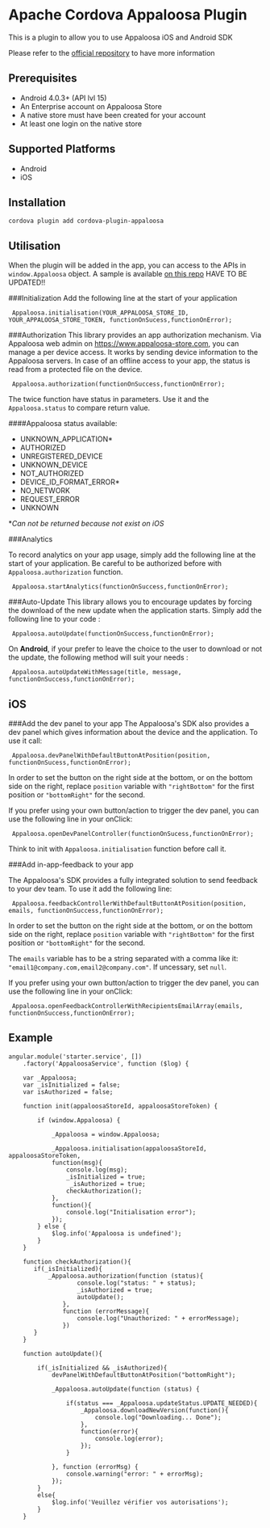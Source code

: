 
# Apache Cordova Appaloosa Plugin 

This is a plugin to allow you to use Appaloosa iOS and Android SDK

Please refer to the [official repository][repoOfficial] to have more information

## Prerequisites
- Android 4.0.3+ (API lvl 15)
- An Enterprise account on Appaloosa Store
- A native store must have been created for your account
- At least one login on the native store

## Supported Platforms

* Android
* iOS

## Installation

```
cordova plugin add cordova-plugin-appaloosa
```


## Utilisation
When the plugin will be added in the app, you can access to the APIs in `window.Appaloosa` object.
A sample is available [on this repo][repoSample] HAVE TO BE UPDATED!!

###Initialization
Add the following line at the start of your application
```
 Appaloosa.initialisation(YOUR_APPALOOSA_STORE_ID, YOUR_APPALOOSA_STORE_TOKEN, functionOnSucess,functionOnError);
```

###Authorization
This library provides an app authorization mechanism. Via Appaloosa web admin on https://www.appaloosa-store.com, you can manage a per device access. It works by sending device information to the Appaloosa servers. In case of an offline access to your app, the status is read from a protected file on the device.
```
 Appaloosa.authorization(functionOnSuccess,functionOnError);
```
The twice function have status in parameters. Use it and the ``Appaloosa.status`` to compare return value.


####Appaloosa status available:
* UNKNOWN_APPLICATION*
* AUTHORIZED
* UNREGISTERED_DEVICE
* UNKNOWN_DEVICE
* NOT_AUTHORIZED
* DEVICE_ID_FORMAT_ERROR*
* NO_NETWORK
* REQUEST_ERROR
* UNKNOWN

**Can not be returned because not exist on iOS*

###Analytics

To record analytics on your app usage, simply add the following line at the start of your application. Be careful to be authorized before with `Appaloosa.authorization` function.

```
 Appaloosa.startAnalytics(functionOnSuccess,functionOnError);
```
###Auto-Update
This library allows you to encourage updates by forcing the download of the new update when the application starts. Simply add the following line to your code :

```
 Appaloosa.autoUpdate(functionOnSuccess,functionOnError);
```
On **Android**, if your prefer to leave the choice to the user to download or not the update, the following method will suit your needs :
```
 Appaloosa.autoUpdateWithMessage(title, message, functionOnSuccess,functionOnError);
```

## iOS
###Add the dev panel to your app
The Appaloosa's SDK also provides a dev panel which gives information about the device and the application. To use it call:

```
 Appaloosa.devPanelWithDefaultButtonAtPosition(position, functionOnSucess,functionOnError);
```

In order to set the button on the right side at the bottom, or on the bottom side on the right, replace `position` variable with ` "rightBottom" ` for the first position or ` "bottomRight" `  for the second.

If you prefer using your own button/action to trigger the dev panel, you can use the following line in your onClick:

```
 Appaloosa.openDevPanelController(functionOnSucess,functionOnError);
```
Think to init with `Appaloosa.initialisation` function before call it.

###Add in-app-feedback to your app

The Appaloosa's SDK provides a fully integrated solution to send feedback to your dev team. To use it add the following line:

```
 Appaloosa.feedbackControllerWithDefaultButtonAtPosition(position, emails, functionOnSuccess,functionOnError);
```

In order to set the button on the right side at the bottom, or on the bottom side on the right, replace `position` variable with ` "rightBottom" ` for the first position or ` "bottomRight" `  for the second.

The `emails` variable has to be a string separated with a comma like it:
`"email1@company.com,email2@company.com"`. If uncessary, set `null`.

If you prefer using your own button/action to trigger the dev panel, you can use the following line in your onClick:

```
 Appaloosa.openFeedbackControllerWithRecipientsEmailArray(emails, functionOnSuccess,functionOnError);
```

## Example


```
angular.module('starter.service', [])
    .factory('AppaloosaService', function ($log) {

    var _Appaloosa;
    var _isInitialized = false;
	var isAuthorized = false;

    function init(appaloosaStoreId, appaloosaStoreToken) {

        if (window.Appaloosa) {

            _Appaloosa = window.Appaloosa;

            _Appaloosa.initialisation(appaloosaStoreId, appaloosaStoreToken,
            function(msg){
                console.log(msg);
                _isInitialized = true;
                 _isAuthorized = true;
                checkAuthorization();
            },
            function(){
                console.log("Initialisation error");
            });
        } else {
            $log.info('Appaloosa is undefined');
        }
    }

	function checkAuthorization(){
       if(_isInitialized){
           _Appaloosa.authorization(function (status){
                   console.log("status: " + status);
                   _isAuthorized = true;
                   autoUpdate();
               },
               function (errorMessage){
                   console.log("Unauthorized: " + errorMessage);
               })
       }
    }

	function autoUpdate(){

        if(_isInitialized && _isAuthorized){
	        devPanelWithDefaultButtonAtPosition("bottomRight");  
	        
            _Appaloosa.autoUpdate(function (status) {
                
                if(status === _Appaloosa.updateStatus.UPDATE_NEEDED){
                    _Appaloosa.downloadNewVersion(function(){
                        console.log("Downloading... Done");
                    },
                    function(error){
                        console.log(error);
                    });
                }

            }, function (errorMsg) {
                console.warning("error: " + errorMsg);
            });
        }
        else{
            $log.info('Veuillez vérifier vos autorisations');
        }
    }
```

[repoOfficial]: <https://github.com/appaloosa-store/appaloosa-android-tools>
[repoSample]:<https://github.com/appaloosa-store/appaloosa-android-tools>
